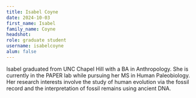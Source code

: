 ```yaml
---
title: Isabel Coyne
date: 2024-10-03
first_name: Isabel
family_name: Coyne
headshot: 
role: graduate student
username: isabelcoyne
alum: false
---
```


Isabel graduated from UNC Chapel Hill with a BA in Anthropology. She is currently in the PAPER lab while pursuing her MS in Human Paleobiology. Her research interests involve the study of human evolution via the fossil record and the interpretation of fossil remains using ancient DNA. 
